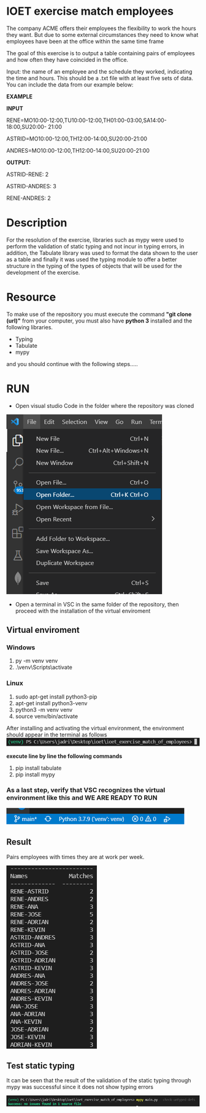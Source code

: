 # IOET exercise match employees

The company ACME offers their employees the flexibility to work the hours they want. But due to some external circumstances they need to know what employees have been at the office within the same time frame

The goal of this exercise is to output a table containing pairs of employees and how often they have coincided in the office.

Input: the name of an employee and the schedule they worked, indicating the time and hours. This should be a .txt file with at least five sets of data. You can include the data from our example below:

**EXAMPLE**

**INPUT**

RENE=MO10:00-12:00,TU10:00-12:00,TH01:00-03:00,SA14:00-18:00,SU20:00- 21:00

ASTRID=MO10:00-12:00,TH12:00-14:00,SU20:00-21:00

ANDRES=MO10:00-12:00,TH12:00-14:00,SU20:00-21:00

**OUTPUT:**

ASTRID-RENE: 2

ASTRID-ANDRES: 3

RENE-ANDRES: 2

# Description
For the resolution of the exercise, libraries such as mypy were used to perform the validation of static typing and not incur in typing errors, in addition, the Tabulate library was used to format the data shown to the user as a table and finally it was used the typing module to offer a better structure in the typing of the types of objects that will be used for the development of the exercise.


# Resource

To make use of the repository you must execute the command **"git clone (url)"** from your computer, you must also have **python 3** installed and the following libraries.

 - Typing
 - Tabulate
 - mypy

 and you should continue with the following steps.....


# RUN
- Open visual studio Code in the folder where the repository was cloned

![ ](https://github.com/Jodezamb/ioet_exercise_match_of_employees/blob/main/files/start.png?raw=true)

- Open a terminal in VSC in the same folder of the repository, then proceed with the installation of the virtual enviroment 
## Virtual enviroment
### Windows 
1. py -m venv venv 
2. .\venv\Scripts\activate  

### Linux
1. sudo apt-get install python3-pip
2. apt-get install python3-venv
3. python3 -m venv venv
4. source venv/bin/activate

After installing and activating the virtual environment, the environment should appear in the terminal as follows
![ ](https://github.com/Jodezamb/ioet_exercise_match_of_employees/blob/main/files/venvi.png?raw=true)

 **execute line by line the following commands**

1. pip install tabulate   
2. pip install mypy

### As a last step, verify that VSC recognizes the virtual environment like this and WE ARE READY TO RUN
![ ](https://github.com/Jodezamb/ioet_exercise_match_of_employees/blob/main/files/check.png?raw=true)


## Result
Pairs employees with times they are at work per week.

![ ](https://github.com/Jodezamb/ioet_exercise_match_of_employees/blob/main/files/result.png?raw=true)

## Test static typing
It can be seen that the result of the validation of the static typing through mypy was successful since it does not show typing errors

![ ](https://github.com/Jodezamb/ioet_exercise_match_of_employees/blob/main/files/mypy.png?raw=true)




